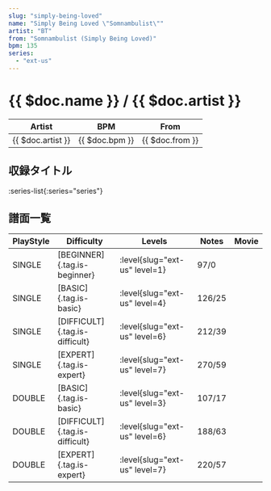 ```yaml
---
slug: "simply-being-loved"
name: "Simply Being Loved \"Somnambulist\""
artist: "BT"
from: "Somnambulist (Simply Being Loved)"
bpm: 135
series:
  - "ext-us"
---
```


# {{ $doc.name }} / {{ $doc.artist }}

|Artist|BPM|From|
|------|---|----|
|{{ $doc.artist }}|{{ $doc.bpm }}|{{ $doc.from }}|

## 収録タイトル

:series-list{:series="series"}

## 譜面一覧

|PlayStyle|Difficulty|Levels|Notes|Movie|
|---------|----------|------|-----|-----|
|SINGLE|[BEGINNER]{.tag.is-beginner}|:level{slug="ext-us" level=1}|97/0||
|SINGLE|[BASIC]{.tag.is-basic}|:level{slug="ext-us" level=4}|126/25||
|SINGLE|[DIFFICULT]{.tag.is-difficult}|:level{slug="ext-us" level=6}|212/39||
|SINGLE|[EXPERT]{.tag.is-expert}|:level{slug="ext-us" level=7}|270/59||
|DOUBLE|[BASIC]{.tag.is-basic}|:level{slug="ext-us" level=3}|107/17||
|DOUBLE|[DIFFICULT]{.tag.is-difficult}|:level{slug="ext-us" level=6}|188/63||
|DOUBLE|[EXPERT]{.tag.is-expert}|:level{slug="ext-us" level=7}|220/57||
